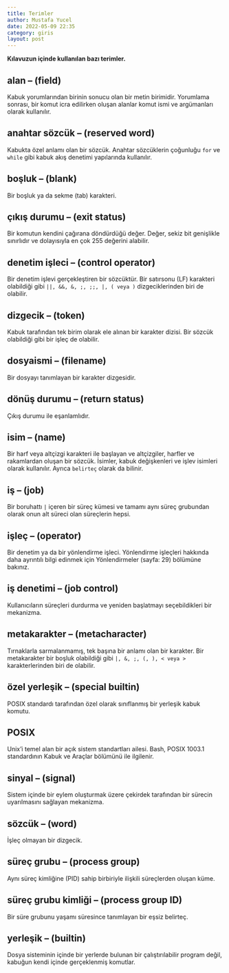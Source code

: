 ```yaml
---
title: Terimler
author: Mustafa Yucel
date: 2022-05-09 22:35
category: giris 
layout: post
---
```


**Kılavuzun içinde kullanılan bazı terimler.**

## alan – (field)

Kabuk yorumlarından birinin sonucu olan bir metin birimidir. Yorumlama sonrası, bir komut icra edilirken oluşan alanlar komut ismi ve argümanları olarak kullanılır.

## anahtar sözcük – (reserved word)

Kabukta özel anlamı olan bir sözcük. Anahtar sözcüklerin çoğunluğu `for` ve `while` gibi kabuk akış denetimi yapılarında kullanılır.

## boşluk – (blank)

Bir boşluk ya da sekme (tab) karakteri.

## çıkış durumu – (exit status)

Bir komutun kendini çağırana döndürdüğü değer. Değer, sekiz bit genişlikle sınırlıdır ve dolayısıyla en çok 255 değerini alabilir.

## denetim işleci – (control operator)

Bir denetim işlevi gerçekleştiren bir sözcüktür. Bir satırsonu (LF) karakteri olabildiği gibi `||, &&, &, ;, ;;,
|, ( veya )` dizgeciklerinden biri de olabilir.

## dizgecik – (token)

Kabuk tarafından tek birim olarak ele alınan bir karakter dizisi. Bir sözcük olabildiği gibi bir işleç de olabilir.

## dosyaismi – (filename)

Bir dosyayı tanımlayan bir karakter dizgesidir.

## dönüş durumu – (return status)

Çıkış durumu ile eşanlamlıdır.

## isim – (name)

Bir harf veya altçizgi karakteri ile başlayan ve altçizgiler, harfler ve rakamlardan oluşan bir sözcük. İsimler, kabuk değişkenleri ve işlev isimleri olarak kullanılır. Ayrıca `belirteç` olarak da bilinir.

## iş – (job)

Bir boruhattı `|` içeren bir süreç kümesi ve tamamı aynı süreç grubundan olarak onun alt süreci olan süreçlerin hepsi.

## işleç – (operator)

Bir denetim ya da bir yönlendirme işleci. Yönlendirme işleçleri hakkında daha ayrıntılı bilgi edinmek için Yönlendirmeler (sayfa: 29) bölümüne bakınız.

## iş denetimi – (job control)

Kullanıcıların süreçleri durdurma ve yeniden başlatmayı seçebildikleri bir mekanizma.

## metakarakter – (metacharacter)

Tırnaklarla sarmalanmamış, tek başına bir anlamı olan bir karakter. Bir metakarakter bir boşluk olabildiği gibi `|, &, ;, (, ), < veya >` karakterlerinden biri de olabilir.

## özel yerleşik – (special builtin)

POSIX standardı tarafından özel olarak sınıflanmış bir yerleşik kabuk komutu.

## POSIX

Unix’i temel alan bir açık sistem standartları ailesi. Bash, POSIX 1003.1 standardının Kabuk ve Araçlar bölümünü ile ilgilenir.

## sinyal – (signal)

Sistem içinde bir eylem oluşturmak üzere çekirdek tarafından bir sürecin uyarılmasını sağlayan mekanizma.

## sözcük – (word)

İşleç olmayan bir dizgecik.

## süreç grubu – (process group)

Aynı süreç kimliğine (PID) sahip birbiriyle ilişkili süreçlerden oluşan küme.

## süreç grubu kimliği – (process group ID)

Bir süre grubunu yaşamı süresince tanımlayan bir eşsiz belirteç.

## yerleşik – (builtin)

Dosya sisteminin içinde bir yerlerde bulunan bir çalıştırılabilir program değil, kabuğun kendi içinde gerçeklenmiş komutlar.